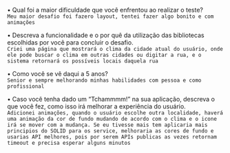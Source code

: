 • Qual foi a maior dificuldade que você enfrentou ao realizar o teste?<br>
`Meu maior desafio foi fazero layout, tentei fazer algo bonito e com animações`<br>

• Descreva a funcionalidade e o por quê da utilização das bibliotecas escolhidas por você para concluir o desafio.<br>
`Criei uma página que mostrará o clima da cidade atual do usuário, onde ele pode buscar o clima em outras cidades ou digitar a rua, e o sistema retornará os possíveis locais daquela rua`<br>

• Como você se vê daqui a 5 anos?<br>
`Senior e sempre melhorando minhas habilidades com pessoa e como profissional`

• Caso você tenha dado um “Tchammmm!” na sua aplicação, descreva o
que você fez, como isso irá melhorar a experiência do usuário.<br>
`Adicionei animações, quando o usuário escolhe outra localidade, haverá uma animação da cor de fundo mudando de acordo com o clima e o icone irá se mover com a mudança. Se eu tivesse mais tem aplicaria mais principios do SOLID para os service, melhoraria as cores de fundo e usarias API melhores, pois por serem APIs publicas as vezes retornam timeout e precisa esperar alguns minutos`
